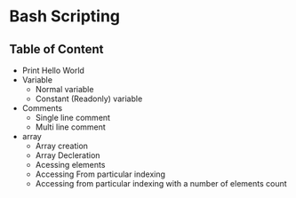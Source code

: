 # Bash Scripting


## Table of Content
- Print Hello World
- Variable
	- Normal variable
	- Constant (Readonly) variable
- Comments
	- Single line comment
	- Multi line comment
- array
	- Array creation
	- Array Decleration
	- Acessing elements
	- Accessing From particular indexing
	- Accessing from particular indexing with a number of elements count

